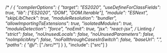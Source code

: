 /*  */
{
  "compilerOptions": {
    "target": "ES2020",
    "useDefineForClassFields": true,
    "lib": ["ES2020", "DOM", "DOM.Iterable"],
    "module": "ESNext",
    "skipLibCheck": true,
    "moduleResolution": "bundler",
    "allowImportingTsExtensions": true,
    "isolatedModules": true,
    "moduleDetection": "force",
    "noEmit": true,
    "jsx": "react-jsx",
    /* Linting */
    "strict": false,
    "noUnusedLocals": false,
    "noUnusedParameters": false,
    "noImplicitAny": false,
    "noFallthroughCasesInSwitch": false,
    "baseUrl": ".",
    "paths": {
      "@/*": ["./src/*"]
    }
  },
  "include": ["src"]
}
